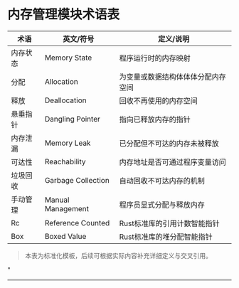 ﻿# 内存管理模块术语表

| 术语         | 英文/符号         | 定义/说明 |
|--------------|-------------------|-----------|
| 内存状态     | Memory State      | 程序运行时的内存映射 |
| 分配         | Allocation        | 为变量或数据结构体体体分配内存空间 |
| 释放         | Deallocation      | 回收不再使用的内存空间 |
| 悬垂指针     | Dangling Pointer  | 指向已释放内存的指针 |
| 内存泄漏     | Memory Leak       | 已分配但不可达的内存未被释放 |
| 可达性       | Reachability      | 内存地址是否可通过程序变量访问 |
| 垃圾回收     | Garbage Collection| 自动回收不可达内存的机制 |
| 手动管理     | Manual Management | 程序员显式分配与释放内存 |
| Rc           | Reference Counted | Rust标准库的引用计数智能指针 |
| Box          | Boxed Value       | Rust标准库的堆分配智能指针 |

> 本表为标准化模板，后续可根据实际内容补充详细定义与交叉引用。

"

---
